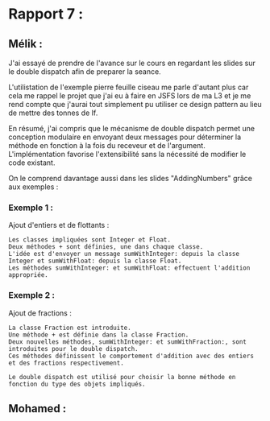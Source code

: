 # Rapport 7 : 

## Mélik : 

J'ai essayé de prendre de l'avance sur le cours en regardant les slides sur le double dispatch afin de preparer la seance.

L'utilistation de l'exemple pierre feuille ciseau me parle d'autant plus car cela me rappel le projet que j'ai eu à faire en JSFS lors de ma L3 et je me rend compte que j'aurai tout simplement pu utiliser ce design pattern au lieu de mettre des tonnes de If.

En résumé, j'ai compris que le mécanisme de double dispatch permet une conception modulaire en envoyant deux messages pour déterminer la méthode en fonction à la fois du receveur et de l'argument. L'implémentation favorise l'extensibilité sans la nécessité de modifier le code existant.

On le comprend davantage aussi dans les slides "AddingNumbers" grâce aux exemples :

### Exemple 1 : 

Ajout d'entiers et de flottants :

    Les classes impliquées sont Integer et Float.
    Deux méthodes + sont définies, une dans chaque classe.
    L'idée est d'envoyer un message sumWithInteger: depuis la classe Integer et sumWithFloat: depuis la classe Float.
    Les méthodes sumWithInteger: et sumWithFloat: effectuent l'addition appropriée.

### Exemple 2 :

Ajout de fractions :

    La classe Fraction est introduite.
    Une méthode + est définie dans la classe Fraction.
    Deux nouvelles méthodes, sumWithInteger: et sumWithFraction:, sont introduites pour le double dispatch.
    Ces méthodes définissent le comportement d'addition avec des entiers et des fractions respectivement.
    
    Le double dispatch est utilisé pour choisir la bonne méthode en fonction du type des objets impliqués.

## Mohamed : 